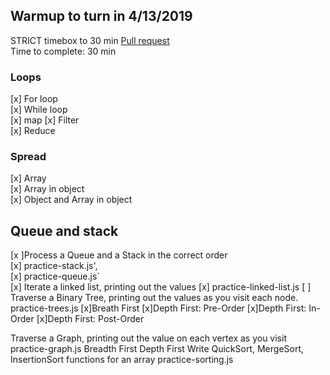 
## Warmup to turn in 4/13/2019
STRICT timebox to 30 min
[Pull request](https://github.com/codefellows-js-401d29-aaron-ferris/warmup-daily/pull/8)  
Time to complete: 30 min  
### Loops
[x] For loop  
[x] While loop  
[x] map
[x] Filter  
[x] Reduce  
### Spread
[x] Array  
[x] Array in object  
[x] Object and Array in object  
## Queue and stack
[x ]Process a Queue and a Stack in the correct order  
  [x] practice-stack.js',   
  [x] practice-queue.js`  
[x] Iterate a linked list, printing out the values
[x] practice-linked-list.js
[ ] Traverse a Binary Tree, printing out the values as you visit each node.
practice-trees.js
[x]Breath First
[x]Depth First: Pre-Order
[x]Depth First: In-Order
[x]Depth First: Post-Order

Traverse a Graph, printing out the value on each vertex as you visit
practice-graph.js
Breadth First
Depth First
Write QuickSort, MergeSort, InsertionSort functions for an array
practice-sorting.js